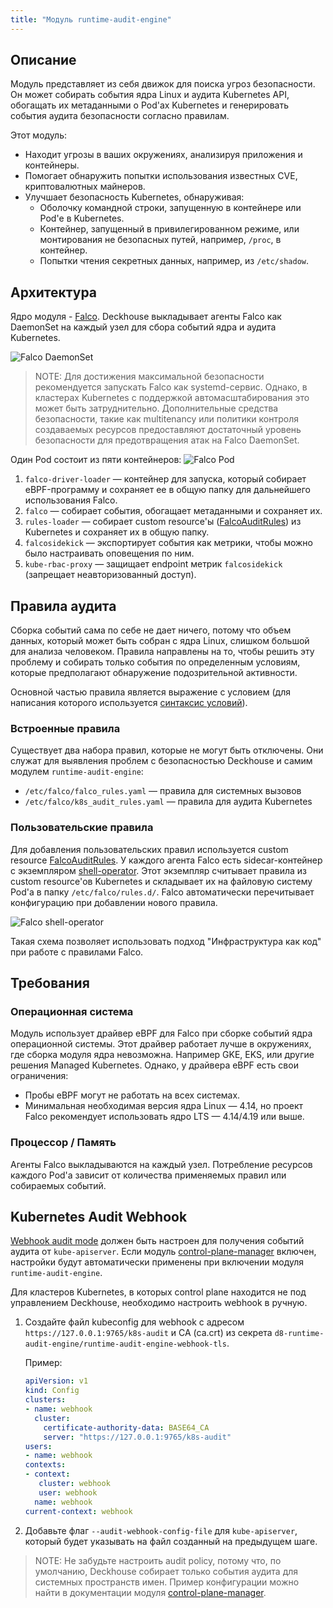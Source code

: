 ```yaml
---
title: "Модуль runtime-audit-engine"
---
```


## Описание

Модуль представляет из себя движок для поиска угроз безопасности.
Он может собирать события ядра Linux и аудита Kubernetes API, обогащать их метаданными о Pod'ах Kubernetes и генерировать события аудита безопасности согласно правилам.

Этот модуль:
* Находит угрозы в ваших окружениях, анализируя приложения и контейнеры.
* Помогает обнаружить попытки использования известных CVE, криптовалютных майнеров.
* Улучшает безопасность Kubernetes, обнаруживая:
  * Оболочку командной строки, запущенную в контейнере или Pod'е в Kubernetes.
  * Контейнер, запущенный в привилегированном режиме, или монтирования не безопасных путей, например, `/proc`, в контейнер.
  * Попытки чтения секретных данных, например, из `/etc/shadow`.

## Архитектура

Ядро модуля - [Falco](https://falco.org/).
Deckhouse выкладывает агенты Falco как DaemonSet на каждый узел для сбора событий ядра и аудита Kubernetes.

![Falco DaemonSet](../../images/650-runtime-audit-engine/falco_daemonset.png)

> NOTE: Для достижения максимальной безопасности рекомендуется запускать Falco как systemd-сервис.
> Однако, в кластерах Kubernetes с поддержкой автомасштабирования это может быть затруднительно.
> Дополнительные средства безопасности, такие как multitenancy или политики контроля создаваемых ресурсов предоставляют достаточный уровень безопасности для предотвращения атак на Falco DaemonSet.

Один Pod состоит из пяти контейнеров:
![Falco Pod](../../images/650-runtime-audit-engine/falco_pod.png)

1. `falco-driver-loader` — контейнер для запуска, который собирает eBPF-программу и сохраняет ее в общую папку для дальнейшего использования Falco.
2. `falco` — собирает события, обогащает метаданными и сохраняет их.
3. `rules-loader` — собирает custom resourcе'ы ([FalcoAuditRules](cr.html#falcoauditrules)) из Kubernetes и сохраняет их в общую папку.
4. `falcosidekick` — экспортирует события как метрики, чтобы можно было настраивать оповещения по ним.
5. `kube-rbac-proxy` — защищает endpoint метрик `falcosidekick` (запрещает неавторизованный доступ).

## Правила аудита

Сборка событий сама по себе не дает ничего, потому что объем данных, который может быть собран с ядра Linux, слишком большой для анализа человеком.
Правила направлены на то, чтобы решить эту проблему и собирать только события по определенным условиям, которые предполагают обнаружение подозрительной активности.

Основной частью правила является выражение с условием (для написания которого используется [синтаксис условий](https://falco.org/docs/rules/conditions/)).

### Встроенные правила

Существует два набора правил, которые не могут быть отключены.
Они служат для выявления проблем с безопасностью Deckhouse и самим модулем `runtime-audit-engine`:

- `/etc/falco/falco_rules.yaml` — правила для системных вызовов
- `/etc/falco/k8s_audit_rules.yaml` — правила для аудита Kubernetes

### Пользовательские правила

Для добавления пользовательских правил используется custom resource [FalcoAuditRules](cr.html#falcoauditrules).
У каждого агента Falco есть sidecar-контейнер с экземпляром [shell-operator](https://github.com/flant/shell-operator).
Этот экземпляр считывает правила из custom resource'ов Kubernetes и складывает их на файловую систему Pod'а в папку `/etc/falco/rules.d/`.
Falco автоматически перечитывает конфигурацию при добавлении нового правила.

![Falco shell-operator](../../images/650-runtime-audit-engine/falco_shop.png)

Такая схема позволяет использовать подход "Инфраструктура как код" при работе с правилами Falco.

## Требования

### Операционная система

Модуль использует драйвер eBPF для Falco при сборке событий ядра операционной системы. Этот драйвер работает лучше в окружениях, где сборка модуля ядра невозможна. Например GKE, EKS, или другие решения Managed Kubernetes.
Однако, у драйвера eBPF есть свои ограничения:
* Пробы eBPF могут не работать на всех системах.
* Минимальная необходимая версия ядра Linux — 4.14, но проект Falco рекомендует использовать ядро LTS — 4.14/4.19 или выше.

### Процессор / Память

Агенты Falco выкладываются на каждый узел. Потребление ресурсов каждого Pod'а зависит от количества применяемых правил или собираемых событий.

## Kubernetes Audit Webhook

[Webhook audit mode](https://kubernetes.io/docs/tasks/debug/debug-cluster/audit/#webhook-backend) должен быть настроен для получения событий аудита от `kube-apiserver`.
Если модуль [control-plane-manager](../040-control-plane-manager/) включен, настройки будут автоматически применены при включении модуля `runtime-audit-engine`.

Для кластеров Kubernetes, в которых control plane находится не под управлением Deckhouse, необходимо настроить webhook в ручную.
1. Создайте файл kubeconfig для webhook с адресом `https://127.0.0.1:9765/k8s-audit` и CA (ca.crt) из секрета `d8-runtime-audit-engine/runtime-audit-engine-webhook-tls`.

    Пример:

    ```yaml
    apiVersion: v1
    kind: Config
    clusters:
    - name: webhook
      cluster:
        certificate-authority-data: BASE64_CA
        server: "https://127.0.0.1:9765/k8s-audit"
    users:
    - name: webhook
    contexts:
    - context:
       cluster: webhook
       user: webhook
      name: webhook
    current-context: webhook
    ```

2. Добавьте флаг `--audit-webhook-config-file` для `kube-apiserver`, который будет указывать на файл созданный на предыдущем шаге.

> NOTE: Не забудьте настроить audit policy, потому что, по умолчанию, Deckhouse собирает только события аудита для системных пространств имен.
> Пример конфигурации можно найти в документации модуля [control-plane-manager](../040-control-plane-manager/).

